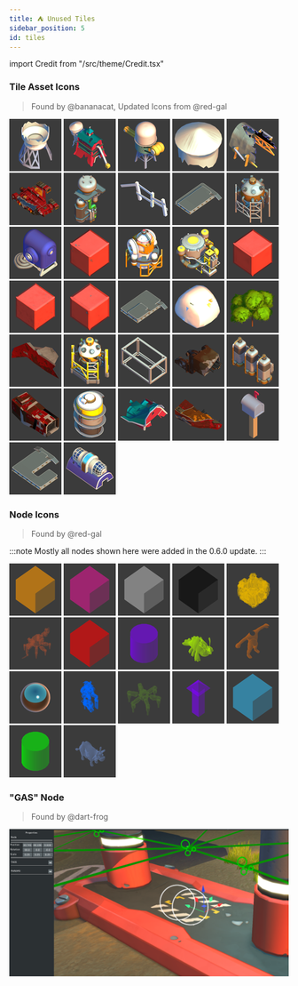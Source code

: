 ```yaml
---
title: ⛺ Unused Tiles
sidebar_position: 5
id: tiles
---
```


import Credit from "/src/theme/Credit.tsx"

### Tile Asset Icons
> Found by @bananacat, Updated Icons from @red-gal

![](./unused-asset-icons/0304c2b5-bfd4-4595-9401-1a868f5ad901.png)
![](./unused-asset-icons/098bbfbb-121a-4cf3-8368-202fe581e23f.png)
![](./unused-asset-icons/0a771629-dd49-4e70-89eb-ce2a0df68752.png)
![](./unused-asset-icons/0d7f30ca-fe3e-4f54-b5ea-17deba7f2d06.png)
![](./unused-asset-icons/136ac970-c0dd-4f3f-b4e9-10ecfffaf612.png)
![](./unused-asset-icons/13b7c724-d67c-46a6-823f-3f6399dfe8c1.png)
![](./unused-asset-icons/13fb5953-7b92-4203-9718-f4747fdbf79f.png)
![](./unused-asset-icons/260f09fa-bc70-4e11-bd32-dec1865b5a6e.png)
![](./unused-asset-icons/2a2f17d4-0804-43ca-a556-c36e3449b439.png)
![](./unused-asset-icons/2adacd99-5a7a-4484-99bb-de4375bbb2f9.png)
![](./unused-asset-icons/2c70623f-5544-497f-a351-74008f30d655.png)
![](./unused-asset-icons/2cfd59aa-b016-4a7a-aa8e-dfc23b39e022.png)
![](./unused-asset-icons/3d97068e-6273-4585-9fdb-5be0ce9711dd.png)
![](./unused-asset-icons/5081c5df-e9f6-4519-991b-255ca53654ac.png)
![](./unused-asset-icons/55aaf47a-1763-4a94-8d9d-07f0bf7482f8.png)
![](./unused-asset-icons/5fb2f7c6-337c-432a-9466-d65a5e44e564.png)
![](./unused-asset-icons/614b519e-1681-4269-a84c-a25191f3860d.png)
![](./unused-asset-icons/75830706-1353-41d2-9db9-eb2b6ba9b836.png)
![](./unused-asset-icons/78c6b2ad-72cc-447a-b723-50b9004e00fb.png)
![](./unused-asset-icons/80ab825c-f9f0-457c-a7ba-e11ac4d4d1fb.png)
![](./unused-asset-icons/8936dfff-ced4-410c-ab40-cdb9017c321a.png)
![](./unused-asset-icons/90cea71c-a93b-44b8-8421-1195c691547c.png)
![](./unused-asset-icons/938a5814-5575-49d5-bb43-e23a63f47f63.png)
![](./unused-asset-icons/ab7941f7-2420-496d-b69a-025e35630574.png)
![](./unused-asset-icons/b56580de-53be-454f-973b-610c3b862825.png)
![](./unused-asset-icons/b653dd22-b6a4-42d8-a608-a290eb826bdb.png)
![](./unused-asset-icons/bd95638b-569d-48c7-9fd0-e9670a8d4afd.png)
![](./unused-asset-icons/c15c307a-702c-458d-a498-667b68fe235e.png)
![](./unused-asset-icons/da7ffdc6-0718-4b3c-b15e-cc1bb1d22267.png)
![](./unused-asset-icons/de9e54dd-d5ac-42f1-b00d-1ec65a9c34f3.png)
![](./unused-asset-icons/f6c3542c-8c23-44d9-b51a-a55c48a9d312.png)
![](./unused-asset-icons/f6cf1aa1-ee0c-4904-ae8f-0701071940c6.png)

### Node Icons
> Found by @red-gal

:::note
Mostly all nodes shown here were added in the 0.6.0 update.
:::

![](./hidden-node-icons/AreaTriggerIcon.png)
![](./hidden-node-icons/ChemicalsIcon.png)
![](./hidden-node-icons/EffectIcon.png)
![](./hidden-node-icons/EmptyIcon.png)
![](./hidden-node-icons/EpicLootCrateIcon.png)
![](./hidden-node-icons/FarmbotIcon.png)
![](./hidden-node-icons/FireIcon.png)
![](./hidden-node-icons/FlattenIcon.png)
![](./hidden-node-icons/GlowgorpIcon.png)
![](./hidden-node-icons/PlayerSpawnIcon.png)
![](./hidden-node-icons/ReflectionIcon.png)
![](./hidden-node-icons/TapebotIcon.png)
![](./hidden-node-icons/TotebotGreenIcon.png)
![](./hidden-node-icons/VectorIcon.png)
![](./hidden-node-icons/WaterIcon.png)
![](./hidden-node-icons/WaypointIcon.png)
![](./hidden-node-icons/WocIcon.png)

### "GAS" Node
> Found by @dart-frog

![](./gas-nodes.png)